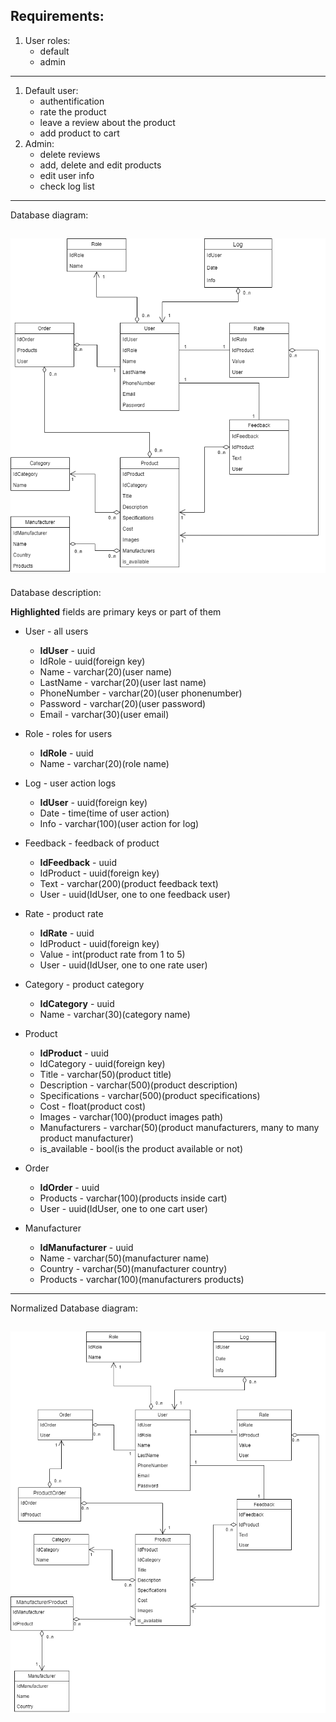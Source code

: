 ## Requirements:
1. User roles:
   - default
   - admin
---
1. Default user:
   - authentification
   - rate the product
   - leave a review about the product
   - add product to cart
2. Admin:
   - delete reviews
   - add, delete and edit products
   - edit user info
   - check log list
---
Database diagram:

![alt text](Images/diagram.png)
---
Database description:

**Highlighted** fields are primary keys or part of them

- User - all users
   - **IdUser** - uuid
   - IdRole - uuid(foreign key)
   - Name - varchar(20)(user name)
   - LastName - varchar(20)(user last name)
   - PhoneNumber - varchar(20)(user phonenumber)
   - Password - varchar(20)(user password)
   - Email - varchar(30)(user email)

- Role - roles for users
   - **IdRole** - uuid
   - Name - varchar(20)(role name)

- Log - user action logs
   - **IdUser** - uuid(foreign key)
   - Date - time(time of user action)
   - Info - varchar(100)(user action for log)

- Feedback - feedback of product
   - **IdFeedback** - uuid
   - IdProduct - uuid(foreign key)
   - Text - varchar(200)(product feedback text)
   - User - uuid(IdUser, one to one feedback user)

- Rate - product rate
   - **IdRate** - uuid
   - IdProduct - uuid(foreign key)
   - Value - int(product rate from 1 to 5)
   - User - uuid(IdUser, one to one rate user)

- Category - product category
   - **IdCategory** - uuid
   - Name - varchar(30)(category name)

- Product
   - **IdProduct** - uuid
   - IdCategory - uuid(foreign key)
   - Title - varchar(50)(product title)
   - Description - varchar(500)(product description)
   - Specifications - varchar(500)(product specifications)
   - Cost - float(product cost)
   - Images - varchar(100)(product images path)
   - Manufacturers - varchar(50)(product manufacturers, many to many product manufacturer)
   - is_available - bool(is the product available or not)

- Order
   - **IdOrder** - uuid
   - Products - varchar(100)(products inside cart)
   - User - uuid(IdUser, one to one cart user)

- Manufacturer
   - **IdManufacturer** - uuid
   - Name - varchar(50)(manufacturer name)
   - Country - varchar(50)(manufacturer country)
   - Products - varchar(100)(manufacturers products)
---
Normalized Database diagram:

![alt text](Images/Normalized.png)
---

